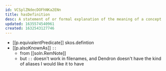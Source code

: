 ```yaml
---
id: VCSplZNdecDOFhNKa2ENn
title: hasDefinition
desc: A statement of or formal explanation of the meaning of a concept.
updated: 1635574540961
created: 1632543127746
---
```


- [[p.equivalentPredicate]] skos.defintion
- [[p.alsoKnownAs]] `::`
  - from [[soln.RemNote]]
  - but `::` doesn't work in filenames, and Dendron doesn't have the kind of aliases I would like it to have
